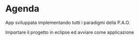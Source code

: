 # Agenda

App sviluppata implementando tutti i paradigmi della P.A.O.

Importare il progetto in eclipse ed avviare come applicazione
